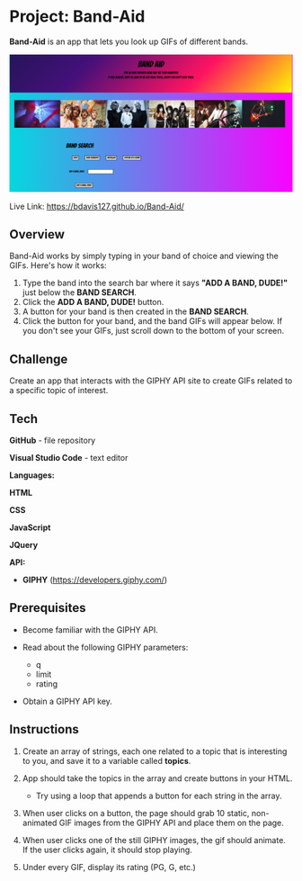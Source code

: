 # Project: Band-Aid
**Band-Aid** is an app that lets you look up GIFs of different bands.

![](https://github.com/bdavis127/GifTastic/blob/master/assets/images/BandAid.PNG)

Live Link: https://bdavis127.github.io/Band-Aid/






## Overview

Band-Aid works by simply typing in your band of choice and viewing the GIFs.  Here's how it works:
1. Type the band into the search bar where it says **"ADD A BAND, DUDE!"** just below the **BAND SEARCH**.
2. Click the **ADD A BAND, DUDE!** button.
3. A button for your band is then created in the **BAND SEARCH**.
4. Click the button for your band, and the band GIFs will appear below.  If you don't see your GIFs, just scroll down to the bottom
   of your screen.

## Challenge

Create an app that interacts with the GIPHY API site to create GIFs related to a specific topic of interest.
    
## Tech

**GitHub** - file repository

**Visual Studio Code** - text editor

**Languages:**

**HTML**

**CSS**

**JavaScript**

**JQuery**

**API:**

  * **GIPHY** (https://developers.giphy.com/)
  
## Prerequisites

- Become familiar with the GIPHY API.

- Read about the following GIPHY parameters:
   - q
   - limit
   - rating

- Obtain a GIPHY API key.

  
## Instructions

1. Create an array of strings, each one related to a topic that is interesting to you, and save it to a variable called **topics**. 

2. App should take the topics in the array and create buttons in your HTML. 

   - Try using a loop that appends a button for each string in the array.

3. When user clicks on a button, the page should grab 10 static, non-animated GIF images from the GIPHY API and place them on the page.

4. When user clicks one of the still GIPHY images, the gif should animate.  If the user clicks again, it should stop playing.

5. Under every GIF, display its rating (PG, G, etc.)

